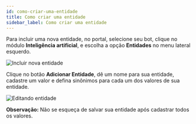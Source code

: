 ```yaml
---
id: como-criar-uma-entidade
title: Como criar uma entidade
sidebar_label: Como criar uma entidade
---
```


Para incluir uma nova entidade, no portal, selecione seu bot, clique no módulo **Inteligência artificial**, e escolha a opção **Entidades** no menu lateral esquerdo.

![Incluir nova entidade](/img/ai/nlp/nlp-como-criar-uma-entidade-1.png)

Clique no botão **Adicionar Entidade**, dê um nome para sua entidade, cadastre um valor e defina sinônimos para cada um dos valores de sua entidade.

![Editando entidade](/img/ai/nlp/nlp-como-criar-uma-entidade-2.png)

**Observação:** Não se esqueça de salvar sua entidade após cadastrar todos os valores.

<!-- Rating frame -->
<script type="text/javascript" src="/scripts/rating.js"></script>